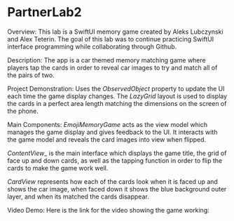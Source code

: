 # PartnerLab2

Overview:
This lab is a SwiftUI memory game created by Aleks Lubczynski and Alex Teterin. The goal of this lab was to continue practicing SwiftUI interface programming while collaborating through Github.

Description:
The app is a car themed memory matching game where players tap the cards in order to reveal car images to try and match all of the pairs of two.

Project Demonstration:
Uses the _ObservedObject_ property to update the UI each time the game display changes.
The _LazyGrid_ layout is used to display the cards in a perfect area length matching the dimensions on the screen of the phone.

Main Components:
_EmojiMemoryGame_ acts as the view model which manages the game display and gives feedback to the UI. It interacts with the game model and reveals the card images into view when flipped.

_ContentView__ is the main interface which displays the game title, the grid of face up and down cards, as well as the tapping function in order to flip the cards to make the game work well.

_CardView_ represents how each of the cards look when it is faced up and shows the car image, when faced down it shows the blue background outer layer, and when its matched the cards disappear. 

Video Demo: 
Here is the link for the video showing the game working: 
